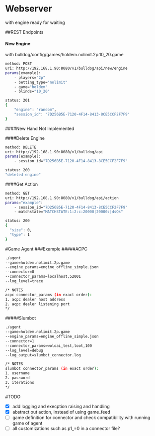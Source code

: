 # Webserver
with engine ready for waiting

##REST Endpoints
#### New Engine
with bulldog/config/games/holdem.nolimit.2p.10_20.game

```bash
method: POST
uri: http://192.168.1.90:8080/v1/bulldog/api/new/engine
params[example]:
    - players="2p"
    - betting_type="nolimit"
    - game="holdem"
    - blinds="10_20"
```

```bash
status: 201
{
    "engine": "random",
    "session_id": "7D256B5E-7120-4F14-8413-8CE5CCF2F7F9"
}
```
####New Hand
Not Implemented 

####Delete Engine
```bash
method: DELETE
uri: http://192.168.1.90:8080/v1/bulldog/api
params[example]:
    - session_id="7D256B5E-7120-4F14-8413-8CE5CCF2F7F9"
```
```bash
status: 200
"deleted engine"
```
####Get Action
```bash
method: GET
uri: http://192.168.1.90:8080/v1/bulldog/api/action
params="example":
    - session_id="7D256B5E-7120-4F14-8413-8CE5CCF2F7F9"
    - matchstate="MATCHSTATE:1:2:c:20000|20000:|4sQs"
```
```bash
status: 200
{
  "size": 0,
  "type": 1
}
```

#Game Agent
###Example
#####ACPC
```bash
./agent
--game=holdem.nolimit.2p.game
--engine_params=engine_offline_simple.json
--connector=0
--connector_params=localhost,52001
--log_level=trace

/* NOTES
acpc connector_params (in exact order):
1. acpc dealer host address
2. acpc dealer listening port
*/
```

#####Slumbot
```bash
./agent
--game=holdem.nolimit.2p.game
--engine_params=engine_offline_simple.json
--connector=1
--connector_params=woloai_test,loot,100
--log_level=debug
--log_output=slumbot_connector.log

/* NOTES
slumbot connector_params (in exact order):
1. username
2. password
3. iterations
*/
```

#TODO
- [x] add logging and execption raising and handling
- [x] abstract out action, instead of using game_feed
- [ ] game definition for connector and check compatibility with running game of agent
- [ ] all customizations such as p1_=0 in a connector file?
